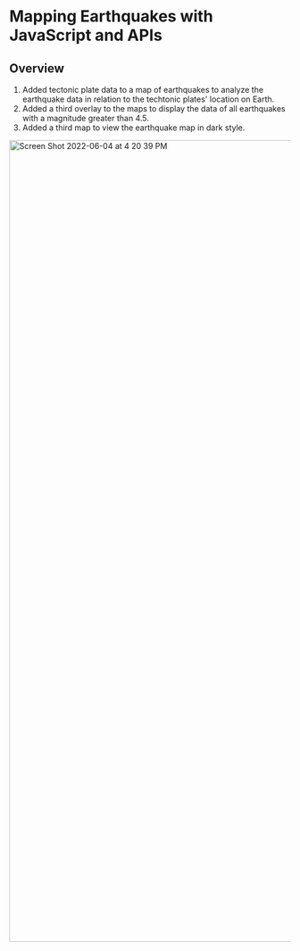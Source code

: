 # Mapping Earthquakes with JavaScript and APIs

## Overview
  1. Added tectonic plate data to a map of earthquakes to analyze the earthquake data in relation to the techtonic plates' location on Earth.
  2. Added a third overlay to the maps to display the data of all earthquakes with a magnitude greater than 4.5.
  3. Added a third map to view the earthquake map in dark style.

<img width="1438" alt="Screen Shot 2022-06-04 at 4 20 39 PM" src="https://user-images.githubusercontent.com/100643519/172025827-e18993cd-6538-455e-817e-ac0ebd8e761e.png">
